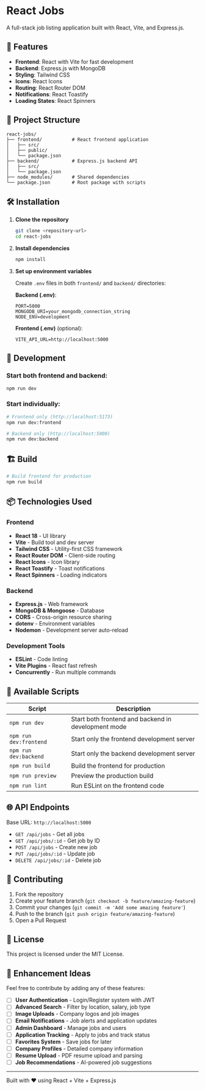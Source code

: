# React Jobs

A full-stack job listing application built with React, Vite, and Express.js.

## 🚀 Features

- **Frontend**: React with Vite for fast development
- **Backend**: Express.js with MongoDB
- **Styling**: Tailwind CSS
- **Icons**: React Icons
- **Routing**: React Router DOM
- **Notifications**: React Toastify
- **Loading States**: React Spinners

## 📁 Project Structure

```
react-jobs/
├── frontend/           # React frontend application
│   ├── src/
│   ├── public/
│   └── package.json
├── backend/            # Express.js backend API
│   ├── src/
│   └── package.json
├── node_modules/       # Shared dependencies
└── package.json        # Root package with scripts
```

## 🛠️ Installation

1. **Clone the repository**
   ```bash
   git clone <repository-url>
   cd react-jobs
   ```

2. **Install dependencies**
   ```bash
   npm install
   ```

3. **Set up environment variables**
   
   Create `.env` files in both `frontend/` and `backend/` directories:
   
   **Backend (.env)**:
   ```env
   PORT=5000
   MONGODB_URI=your_mongodb_connection_string
   NODE_ENV=development
   ```
   
   **Frontend (.env)** (optional):
   ```env
   VITE_API_URL=http://localhost:5000
   ```

## 🚀 Development

### Start both frontend and backend:
```bash
npm run dev
```

### Start individually:
```bash
# Frontend only (http://localhost:5173)
npm run dev:frontend

# Backend only (http://localhost:5000)
npm run dev:backend
```

## 🏗️ Build

```bash
# Build frontend for production
npm run build
```

## 📦 Technologies Used

### Frontend
- **React 18** - UI library
- **Vite** - Build tool and dev server
- **Tailwind CSS** - Utility-first CSS framework
- **React Router DOM** - Client-side routing
- **React Icons** - Icon library
- **React Toastify** - Toast notifications
- **React Spinners** - Loading indicators

### Backend
- **Express.js** - Web framework
- **MongoDB & Mongoose** - Database
- **CORS** - Cross-origin resource sharing
- **dotenv** - Environment variables
- **Nodemon** - Development server auto-reload

### Development Tools
- **ESLint** - Code linting
- **Vite Plugins** - React fast refresh
- **Concurrently** - Run multiple commands

## 🔧 Available Scripts

| Script | Description |
|--------|-------------|
| `npm run dev` | Start both frontend and backend in development mode |
| `npm run dev:frontend` | Start only the frontend development server |
| `npm run dev:backend` | Start only the backend development server |
| `npm run build` | Build the frontend for production |
| `npm run preview` | Preview the production build |
| `npm run lint` | Run ESLint on the frontend code |

## 🌐 API Endpoints

Base URL: `http://localhost:5000`

- `GET /api/jobs` - Get all jobs
- `GET /api/jobs/:id` - Get job by ID
- `POST /api/jobs` - Create new job
- `PUT /api/jobs/:id` - Update job
- `DELETE /api/jobs/:id` - Delete job

## 🤝 Contributing

1. Fork the repository
2. Create your feature branch (`git checkout -b feature/amazing-feature`)
3. Commit your changes (`git commit -m 'Add some amazing feature'`)
4. Push to the branch (`git push origin feature/amazing-feature`)
5. Open a Pull Request

## 📄 License

This project is licensed under the MIT License.

## 🎯 Enhancement Ideas

Feel free to contribute by adding any of these features:

- [ ] **User Authentication** - Login/Register system with JWT
- [ ] **Advanced Search** - Filter by location, salary, job type
- [ ] **Image Uploads** - Company logos and job images
- [ ] **Email Notifications** - Job alerts and application updates
- [ ] **Admin Dashboard** - Manage jobs and users
- [ ] **Application Tracking** - Apply to jobs and track status
- [ ] **Favorites System** - Save jobs for later
- [ ] **Company Profiles** - Detailed company information
- [ ] **Resume Upload** - PDF resume upload and parsing
- [ ] **Job Recommendations** - AI-powered job suggestions

---

Built with ❤️ using React + Vite + Express.js